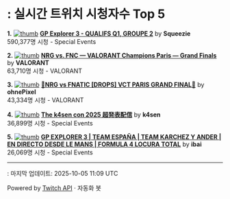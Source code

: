 # : 실시간 트위치 시청자수 Top 5

**1.** [![thumb](https://static-cdn.jtvnw.net/previews-ttv/live_user_squeezie-320x180.jpg)](https://twitch.tv/Squeezie)
**[GP Explorer 3 - QUALIFS Q1, GROUPE 2](https://twitch.tv/Squeezie)** by **Squeezie**<br>590,377명 시청  - Special Events

**2.** [![thumb](https://static-cdn.jtvnw.net/previews-ttv/live_user_valorant-320x180.jpg)](https://twitch.tv/VALORANT)
**[NRG vs. FNC — VALORANT Champions Paris — Grand Finals](https://twitch.tv/VALORANT)** by **VALORANT**<br>63,710명 시청  - VALORANT

**3.** [![thumb](https://static-cdn.jtvnw.net/previews-ttv/live_user_ohnepixel-320x180.jpg)](https://twitch.tv/ohnePixel)
**[🔴NRG vs FNATIC [DROPS] VCT PARIS GRAND FINAL🔴](https://twitch.tv/ohnePixel)** by **ohnePixel**<br>43,334명 시청  - VALORANT

**4.** [![thumb](https://static-cdn.jtvnw.net/previews-ttv/live_user_k4sen-320x180.jpg)](https://twitch.tv/k4sen)
**[The k4sen con 2025 超発表配信](https://twitch.tv/k4sen)** by **k4sen**<br>36,899명 시청  - Special Events

**5.** [![thumb](https://static-cdn.jtvnw.net/previews-ttv/live_user_ibai-320x180.jpg)](https://twitch.tv/ibai)
**[GP EXPLORER 3 | TEAM ESPAÑA | TEAM KARCHEZ Y ANDER | EN DIRECTO DESDE LE MANS | FORMULA 4 LOCURA TOTAL](https://twitch.tv/ibai)** by **ibai**<br>26,069명 시청  - Special Events


---
: 마지막 업데이트: 2025-10-05 11:09 UTC

Powered by [Twitch API](https://dev.twitch.tv/docs/api/reference) · 자동화 봇